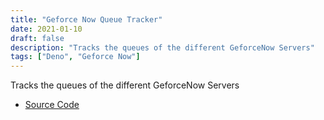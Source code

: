 ```yaml
---
title: "Geforce Now Queue Tracker"
date: 2021-01-10
draft: false
description: "Tracks the queues of the different GeforceNow Servers"
tags: ["Deno", "Geforce Now"]
---
```

Tracks the queues of the different GeforceNow Servers 

- [Source Code](https://github.com/LuisMayo/GeforceNowQueueTracker)
